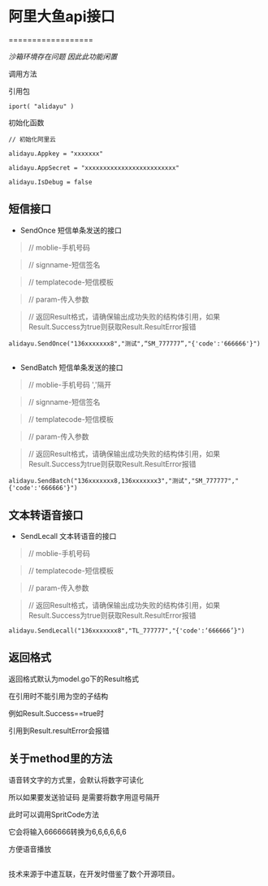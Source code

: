 # 阿里大鱼api接口

==================

*沙箱环境存在问题 因此此功能闲置*

调用方法

引用包

`iport(
  "alidayu"
  )`

初始化函数


`// 初始化阿里云`

`alidayu.Appkey = "xxxxxxx"`

`alidayu.AppSecret = "xxxxxxxxxxxxxxxxxxxxxxxxx"`

`alidayu.IsDebug = false`

## 短信接口

* SendOnce 短信单条发送的接口

>// moblie-手机号码

>// signname-短信签名

>// templatecode-短信模板

>// param-传入参数

>// 返回Result格式，请确保输出成功失败的结构体引用，如果Result.Success为true则获取Result.ResultError报错

`
alidayu.SendOnce("136xxxxxxx8","测试",“SM_777777”,"{'code':'666666'}")
`

##  

* SendBatch 短信单条发送的接口

>// moblie-手机号码 ','隔开

>// signname-短信签名

>// templatecode-短信模板

>// param-传入参数

>// 返回Result格式，请确保输出成功失败的结构体引用，如果Result.Success为true则获取Result.ResultError报错

`
alidayu.SendBatch("136xxxxxxx8,136xxxxxxx3","测试","SM_777777","{'code':'666666'}")
`

## 文本转语音接口

* SendLecall 文本转语音的接口

>// moblie-手机号码

>// templatecode-短信模板

>// param-传入参数

>// 返回Result格式，请确保输出成功失败的结构体引用，如果Result.Success为true则获取Result.ResultError报错

`
alidayu.SendLecall("136xxxxxxx8","TL_777777","{'code':‘666666’}")
`


## 返回格式

返回格式默认为model.go下的Result格式

在引用时不能引用为空的子结构

例如Result.Success==true时

引用到Result.resultError会报错

## 关于method里的方法

语音转文字的方式里，会默认将数字可读化

所以如果要发送验证码 是需要将数字用逗号隔开

此时可以调用SpritCode方法

它会将输入666666转换为6,6,6,6,6,6

方便语音播放

##  

技术来源于中遣互联，在开发时借鉴了数个开源项目。
